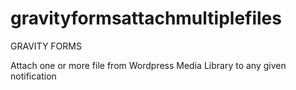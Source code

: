 # gravityformsattachmultiplefiles
GRAVITY FORMS

Attach one or more file from Wordpress Media Library to any given notification
